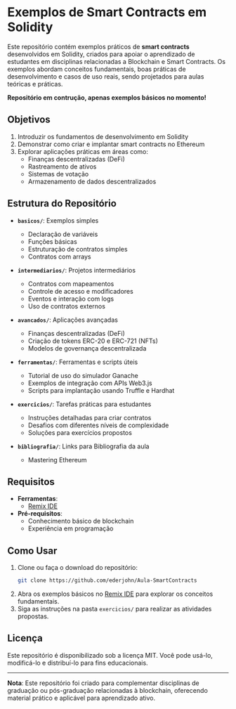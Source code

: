 
# Exemplos de Smart Contracts em Solidity

Este repositório contém exemplos práticos de **smart contracts** desenvolvidos em Solidity, criados para apoiar o aprendizado de estudantes em disciplinas relacionadas a Blockchain e Smart Contracts. Os exemplos abordam conceitos fundamentais, boas práticas de desenvolvimento e casos de uso reais, sendo projetados para aulas teóricas e práticas.

**Repositório em contrução, apenas exemplos básicos no momento!**

## Objetivos

1. Introduzir os fundamentos de desenvolvimento em Solidity
2. Demonstrar como criar e implantar smart contracts no Ethereum
3. Explorar aplicações práticas em áreas como:
   - Finanças descentralizadas (DeFi)
   - Rastreamento de ativos
   - Sistemas de votação
   - Armazenamento de dados descentralizados

## Estrutura do Repositório

- **`basicos/`**: Exemplos simples
  - Declaração de variáveis
  - Funções básicas
  - Estruturação de contratos simples
  - Contratos com arrays

- **`intermediarios/`**: Projetos intermediários
  - Contratos com mapeamentos
  - Controle de acesso e modificadores
  - Eventos e interação com logs
  - Uso de contratos externos

- **`avancados/`**: Aplicações avançadas 
  - Finanças descentralizadas (DeFi)
  - Criação de tokens ERC-20 e ERC-721 (NFTs)
  - Modelos de governança descentralizada

- **`ferramentas/`**: Ferramentas e scripts úteis
  - Tutorial de uso do simulador Ganache
  - Exemplos de integração com APIs Web3.js
  - Scripts para implantação usando Truffle e Hardhat

- **`exercicios/`**: Tarefas práticas para estudantes
  - Instruções detalhadas para criar contratos
  - Desafios com diferentes níveis de complexidade
  - Soluções para exercícios propostos
   
- **`bibliografia/`**: Links para Bibliografia da aula
  - Mastering Ethereum

## Requisitos

- **Ferramentas**:
  - [Remix IDE](https://remix.ethereum.org/)
- **Pré-requisitos**:
  - Conhecimento básico de blockchain
  - Experiência em programação

## Como Usar

1. Clone ou faça o download do repositório:
   ```bash
   git clone https://github.com/ederjohn/Aula-SmartContracts
   ```
2. Abra os exemplos básicos no [Remix IDE](https://remix.ethereum.org/) para explorar os conceitos fundamentais.
3. Siga as instruções na pasta `exercicios/` para realizar as atividades propostas.

## Licença

Este repositório é disponibilizado sob a licença MIT. Você pode usá-lo, modificá-lo e distribuí-lo para fins educacionais.

---

**Nota**: Este repositório foi criado para complementar disciplinas de graduação ou pós-graduação relacionadas à blockchain, oferecendo material prático e aplicável para aprendizado ativo.
